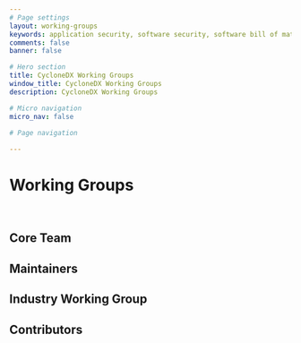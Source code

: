 ```yaml
---
# Page settings
layout: working-groups
keywords: application security, software security, software bill of material, SBOM, BOM, open source, supply chain, specification, spdx, license, package url, purl, cpe
comments: false
banner: false

# Hero section
title: CycloneDX Working Groups
window_title: CycloneDX Working Groups
description: CycloneDX Working Groups

# Micro navigation
micro_nav: false

# Page navigation
    
---
```


# Working Groups

&nbsp;<!-- without this hack, the dropdown menu has issues due to h1 and h2 happening right after each other -->

## Core Team

<div id="core-wg">  
</div>

## Maintainers

<div id="maintainers-wg">  
</div>

## Industry Working Group

<div id="industry-wg">  
</div>

## Contributors

<div id="contributors-wg">  
</div>
